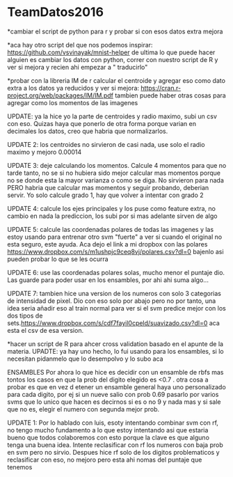 # TeamDatos2016

*cambiar el script de python para r y probar si con esos datos extra mejora

*aca hay otro script del que nos podemos inspirar: https://github.com/vsvinayak/mnist-helper de ultima lo que puede hacer alguien es       cambiar los datos con python, correr con nuestro script de R y ver si mejora y recien ahi empezar a " traducirlo"

*probar con la libreria IM de r calcular el centroide y agregar eso como dato extra a los datos ya reducidos y ver si mejora:
  https://cran.r-project.org/web/packages/IM/IM.pdf tambien puede haber otras cosas para agregar como los momentos de las imagenes

  UPDATE: ya la hice yo la parte de centroides y radio maximo, subi un csv con eso. Quizas haya que ponerlo de otra forma porque varian en decimales los datos, creo que habria que normalizarlos.
  
  UPDATE 2: los centroides no sirvieron de casi nada, use solo el radio maximo y mejoro 0.00014
  
  UPDATE 3: deje calculando los momentos. Calcule 4 momentos para que no tarde tanto, no se si no hubiera sido mejor calcular mas momentos porque no se donde esta la mayor varianza o como se diga.
  No sirvieron para nada PERO habria que calcular mas momentos y seguir probando, deberian servir. Yo solo calcule grado 1, hay que volver a intentar con grado 2 
  
  UPDATE 4: calcule los ejes principales y los puse como feature extra, no cambio en nada la prediccion, los subi por si mas adelante sirven de algo
  
  UPDATE 5: calcule las coordenadas polares de todas las imagenes y las estoy usando para entrenar otro svm "fuerte" a ver si cuando el original no esta seguro, este ayuda.
  Aca dejo el link a mi dropbox con las polares https://www.dropbox.com/s/m1ushpjc9ceq8vj/polares.csv?dl=0 bajenlo asi pueden probar lo que se les ocurra

  UPDATE 6: use las coordenadas polares solas, mucho menor el puntaje dio. Las guarde para poder usar en los ensambles, por ahi ahi suma algo...
  
  UPDATE 7: tambien hice una version de los numeros con solo 3 categorias de intensidad de pixel. Dio con eso solo por abajo pero no por tanto, una idea seria añadir eso al train normal para ver si el svm predice mejor con los dos tipos de sets.https://www.dropbox.com/s/cdf7fayil0cpeld/suavizado.csv?dl=0 aca esta el csv de esa version.


*hacer un script de R para ahcer cross validation basado en el apunte de la materia.
  UPADTE: ya hay uno hecho, lo fui usando para los ensambles, si lo necesitan pidanmelo que lo desempolvo y lo subo aca 

ENSAMBLES
Por ahora lo que hice es decidir con un ensamble de rbfs mas tontos los casos en que la prob del digito elegido es <0.7 . otra cosa a probar es que en vez d etener un ensamble general haya uno personalizado para cada digito, por ej si un nueve salio con prob 0.69 pasarlo por varios svms que lo unico que hacen es decirnos si es o no 9 y nada mas y si sale que no es, elegir el numero con segunda mejor prob.

  UPDATE 1: Por lo hablado con luis, esoty intentando combinar svm con rf, no tengo mucho fundamento a lo que estoy intentando asi que estaria bueno que todos colaboremos con esto porque la clave es que alguno tenga una buena idea.
  Intente reclasificar con rf los numeros con baja prob en svm pero no sirvio. Despues hice rf solo de los digitos problematicos y reclasificar con eso, no mejoro pero esta ahi nomas del puntaje que tenemos
